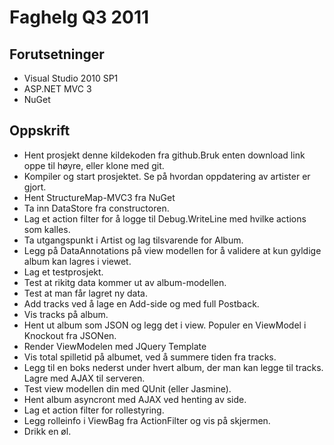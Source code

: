 # Faghelg Q3 2011

## Forutsetninger
+ Visual Studio 2010 SP1
+ ASP.NET MVC 3
+ NuGet

## Oppskrift

- Hent prosjekt denne kildekoden fra github.Bruk enten download link oppe til høyre, eller klone med git.
- Kompiler og start prosjektet. Se på hvordan oppdatering av artister er gjort.
- Hent StructureMap-MVC3 fra NuGet
- Ta inn DataStore fra constructoren.
- Lag et action filter for å logge til Debug.WriteLine med hvilke actions som kalles.
- Ta utgangspunkt i Artist og lag tilsvarende for Album.
- Legg på DataAnnotations på view modellen for å validere at kun gyldige album kan lagres i viewet.
- Lag et testprosjekt.
- Test at rikitg data kommer ut av album-modellen.
- Test at man får lagret ny data.
- Add tracks ved å lage en Add-side og med full Postback.
- Vis tracks på album.
- Hent ut album som JSON og legg det i view. Populer en ViewModel i Knockout fra JSONen.
- Render ViewModelen med JQuery Template
- Vis total spilletid på albumet, ved å summere tiden fra tracks.
- Legg til en boks nederst under hvert album, der man kan legge til tracks. Lagre med AJAX til serveren.
- Test view modellen din med QUnit (eller Jasmine).
- Hent album asyncront med AJAX ved henting av side.
- Lag et action filter for rollestyring.
- Legg rolleinfo i ViewBag fra ActionFilter og vis på skjermen.
- Drikk en øl.